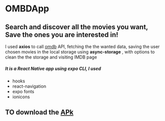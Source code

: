 # OMBDApp
## Search and discover all the movies you want, Save the ones you are interested in!

I used **axios** to call [omdb](http://www.omdbapi.com/) API, fetching the the wanted data, saving the user chosen movies in the local storage using **async-storage**
, with options to clean the the storage and visiting IMDB page 
 ##### It is a **React Native** app using expo CLI, I used 
 - hooks 
 - react-navigation 
 - expo fonts  
 - ionicons
 
 ## TO download the [APk](https://drive.google.com/drive/folders/1QkbD7vYDy4rF3_puDf0LKh5jGjYoS73T?usp=sharing)



